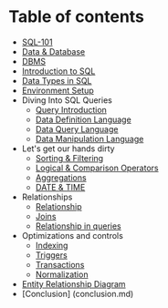 # Table of contents

* [SQL-101](README.md)
* [Data & Database](data\&database.md)
* [DBMS](dbms.md)
* [Introduction to SQL](sql\_intro.md)
* [Data Types in SQL](datatypes.md)
* [Environment Setup](environment_setup.md)
* Diving Into SQL Queries
  *  [Query Introduction](diving_queries.md)
  *  [Data Definition Language](ddl.md)
  *  [Data Query Language](dql.md)
  *  [Data Manipulation Language](dml.md)
* Let's get our hands dirty 
  *  [Sorting & Filtering](sf.md)
  *  [Logical & Comparison Operators](operators.md)
  *  [Aggregations](aggregation.md)
  *  [DATE & TIME](dnt.md)
* Relationships 
  *  [Relationship](relationship.md)
  *  [Joins](joins.md)
  *  [Relationship in queries](rtq.md)
* Optimizations and controls 
  *  [Indexing](index.md)
  *  [Triggers](trigger.md)
  *  [Transactions](transaction.md)
  *  [Normalization](normalization.md)
* [Entity Relationship Diagram](erd.md)
* [Conclusion] (conclusion.md)
